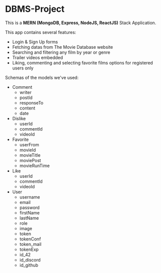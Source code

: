 # DBMS-Project

This is a **MERN (MongoDB, Express, NodeJS, ReactJS)** Stack Application.

This app contains several features:
- Login & Sign Up forms
- Fetching datas from The Movie Database website
- Searching and filtering any film by year or genre
- Trailer videos embedded
- Liking, commenting and selecting favorite films options for registered users only

Schemas of the models we've used:
- Comment
  - writer
  - postId
  - responseTo
  - content
  - date
- Dislike
  - userId
  - commentId
  - videoId
- Favorite
  - userFrom
  - movieId
  - movieTitle
  - moviePost
  - movieRunTime
- Like
  - userId
  - commentId
  - videoId
- User
  - username
  - email
  - password
  - firstName
  - lastName
  - role
  - image
  - token
  - tokenConf
  - token_mail
  - tokenExp
  - id_42
  - id_discord
  - id_github


